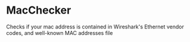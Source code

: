 # MacChecker
Checks if your mac address is contained in Wireshark's Ethernet vendor codes, and well-known MAC addresses file
